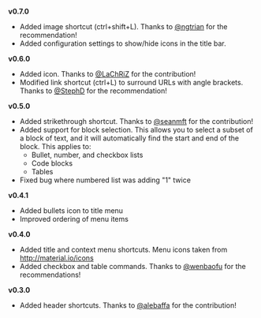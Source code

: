 **v0.7.0**
* Added image shortcut (ctrl+shift+L). Thanks to [@ngtrian](https://github.com/ngtrian) for the recommendation!
* Added configuration settings to show/hide icons in the title bar.

**v0.6.0**
* Added icon. Thanks to [@LaChRiZ](https://github.com/LaChRiZ) for the contribution!
* Modified link shortcut (ctrl+L) to surround URLs with angle brackets. Thanks to [@StephD](https://github.com/StephD)
for the recommendation!

**v0.5.0**
* Added strikethrough shortcut. Thanks to [@seanmft](https://github.com/seanmft) for the contribution!
* Added support for block selection. This allows you to select a subset of a block of text,
and it will automatically find the start and end of the block. This applies to:
  * Bullet, number, and checkbox lists
  * Code blocks
  * Tables
* Fixed bug where numbered list was adding "1" twice

**v0.4.1**
* Added bullets icon to title menu
* Improved ordering of menu items

**v0.4.0** 
* Added title and context menu shortcuts. Menu icons taken from http://material.io/icons
* Added checkbox and table commands. Thanks to [@wenbaofu](https://github.com/wenbaofu) for the recommendations!

**v0.3.0**
* Added header shortcuts. Thanks to [@alebaffa](https://github.com/alebaffa) for the contribution!